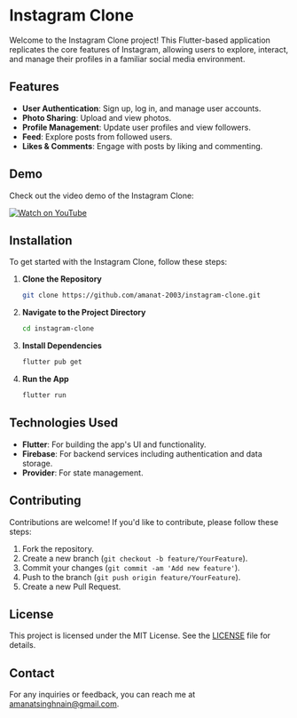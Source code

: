 # Instagram Clone

Welcome to the Instagram Clone project! This Flutter-based application replicates the core features of Instagram, allowing users to explore, interact, and manage their profiles in a familiar social media environment.

## Features

- **User Authentication**: Sign up, log in, and manage user accounts.
- **Photo Sharing**: Upload and view photos.
- **Profile Management**: Update user profiles and view followers.
- **Feed**: Explore posts from followed users.
- **Likes & Comments**: Engage with posts by liking and commenting.

## Demo

Check out the video demo of the Instagram Clone:

[![Watch on YouTube](https://img.youtube.com/vi/je3J9rca24w/hqdefault.jpg)](https://www.youtube.com/watch?v=je3J9rca24w)

## Installation

To get started with the Instagram Clone, follow these steps:

1. **Clone the Repository**

    ```bash
    git clone https://github.com/amanat-2003/instagram-clone.git
    ```

2. **Navigate to the Project Directory**

    ```bash
    cd instagram-clone
    ```

3. **Install Dependencies**

    ```bash
    flutter pub get
    ```

4. **Run the App**

    ```bash
    flutter run
    ```

## Technologies Used

- **Flutter**: For building the app's UI and functionality.
- **Firebase**: For backend services including authentication and data storage.
- **Provider**: For state management.

## Contributing

Contributions are welcome! If you'd like to contribute, please follow these steps:

1. Fork the repository.
2. Create a new branch (`git checkout -b feature/YourFeature`).
3. Commit your changes (`git commit -am 'Add new feature'`).
4. Push to the branch (`git push origin feature/YourFeature`).
5. Create a new Pull Request.

## License

This project is licensed under the MIT License. See the [LICENSE](LICENSE) file for details.

## Contact

For any inquiries or feedback, you can reach me at [amanatsinghnain@gmail.com](mailto:amanatsinghnain@gmail.com).

